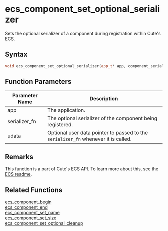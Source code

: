 # ecs_component_set_optional_serializer

Sets the optional serializer of a component during registration within Cute's ECS.

## Syntax

```cpp
void ecs_component_set_optional_serializer(app_t* app, component_serialize_fn* serializer_fn, void* udata = NULL);
```

## Function Parameters

Parameter Name | Description
--- | ---
app | The application.
serializer_fn | The optional serializer of the component being registered.
udata | Optional user data pointer to passed to the `serializer_fn` whenever it is called.

## Remarks

This function is a part of Cute's ECS API. To learn more about this, see the [ECS readme](https://github.com/RandyGaul/cute_framework/blob/master/docs/ecs/README.md).

## Related Functions

[ecs_component_begin](https://github.com/RandyGaul/cute_framework/blob/master/docs/ecs/ecs_component_begin.md)  
[ecs_component_end](https://github.com/RandyGaul/cute_framework/blob/master/docs/ecs/ecs_component_end.md)  
[ecs_component_set_name](https://github.com/RandyGaul/cute_framework/blob/master/docs/ecs/ecs_component_set_name.md)  
[ecs_component_set_size](https://github.com/RandyGaul/cute_framework/blob/master/docs/ecs/ecs_component_set_size.md)  
[ecs_component_set_optional_cleanup](https://github.com/RandyGaul/cute_framework/blob/master/docs/ecs/ecs_component_set_optional_cleanup.md)  
